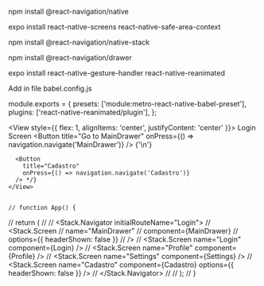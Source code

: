 
npm install @react-navigation/native

expo install react-native-screens react-native-safe-area-context

npm install @react-navigation/native-stack

npm install @react-navigation/drawer

expo install react-native-gesture-handler react-native-reanimated

Add in file babel.config.js

module.exports = {
  presets: ['module:metro-react-native-babel-preset'],
  plugins: ['react-native-reanimated/plugin'],
};

  <View style={{ flex: 1, alignItems: 'center', justifyContent: 'center' }}>
     <Text>Login Screen</Text>
       <Button
         title="Go to MainDrawer"
         onPress={() => navigation.navigate('MainDrawer')}
       />
       <Text>{'\n'}</Text>

      <Button
        title="Cadastro"
        onPress={() => navigation.navigate('Cadastro')}
      /> */}
    </View>


    // function App() {
//   return (
//     <NavigationContainer>
//       <Stack.Navigator initialRouteName="Login">
//         <Stack.Screen
//           name="MainDrawer"
//           component={MainDrawer}
//           options={{ headerShown: false }}
//         />
//         <Stack.Screen name="Login" component={Login} />
//         <Stack.Screen name="Profile" component={Profile} />
//         <Stack.Screen name="Settings" component={Settings} />
//         <Stack.Screen name="Cadastro" component={Cadastro} options={{ headerShown: false }} />
//       </Stack.Navigator>
//     </NavigationContainer>
//   );
// }
